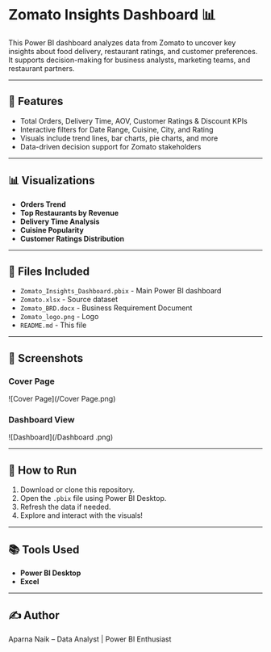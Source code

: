 # Zomato Insights Dashboard 📊

This Power BI dashboard analyzes data from Zomato to uncover key insights about food delivery, restaurant ratings, and customer preferences. It supports decision-making for business analysts, marketing teams, and restaurant partners.

---

## 🚀 Features
- Total Orders, Delivery Time, AOV, Customer Ratings & Discount KPIs
- Interactive filters for Date Range, Cuisine, City, and Rating
- Visuals include trend lines, bar charts, pie charts, and more
- Data-driven decision support for Zomato stakeholders

---

## 📊 Visualizations
- **Orders Trend**
- **Top Restaurants by Revenue**
- **Delivery Time Analysis**
- **Cuisine Popularity**
- **Customer Ratings Distribution**

---

## 📁 Files Included
- `Zomato_Insights_Dashboard.pbix` - Main Power BI dashboard
- `Zomato.xlsx` - Source dataset
- `Zomato_BRD.docx` - Business Requirement Document
- `Zomato_logo.png` - Logo
- `README.md` - This file

---

## 📸 Screenshots

### Cover Page
![Cover Page](/Cover Page.png)

### Dashboard View
![Dashboard](/Dashboard .png)

---

## 📌 How to Run
1. Download or clone this repository.
2. Open the `.pbix` file using Power BI Desktop.
3. Refresh the data if needed.
4. Explore and interact with the visuals!

---

## 📚 Tools Used
- **Power BI Desktop**
- **Excel** 


---

## ✍️ Author
Aparna Naik – Data Analyst | Power BI Enthusiast


